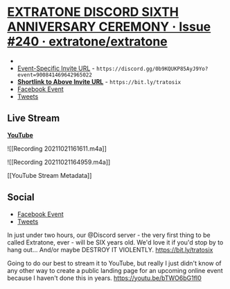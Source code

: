 # [EXTRATONE DISCORD SIXTH ANNIVERSARY CEREMONY · Issue #240 · extratone/extratone](https://github.com/extratone/extratone/issues/240)
* 
* [Event-Specific Invite URL](https://discord.gg/0b9KQUKP85AyJ9Yo?event=900841469642965022) - `https://discord.gg/0b9KQUKP85AyJ9Yo?event=900841469642965022`
* [**Shortlink to Above Invite URL**](https://bit.ly/tratosix) - `https://bit.ly/tratosix`
* [Facebook Event](https://fb.me/e/1QItEGC8U)
* [Tweets](https://twitter.com/extratone/status/1451324332802707470)

## Live Stream
[**YouTube**](https://youtu.be/bTWO6bG1fI0)

![[Recording 20211021161611.m4a]]



![[Recording 20211021164959.m4a]]


[[YouTube Stream Metadata]]

## Social 

* [Facebook Event](https://fb.me/e/1QItEGC8U)
* [Tweets](https://twitter.com/extratone/status/1451324332802707470)

In just under two hours, our @Discord server - the very first thing to be called Extratone, ever - will be SIX years old. We'd love it if you'd stop by to hang out... And/or maybe DESTROY IT VIOLENTLY. https://bit.ly/tratosix

Going to do our best to stream it to YouTube, but really I just didn't know of any other way to create a public landing page for an upcoming online event because I haven't done this in years. https://youtu.be/bTWO6bG1fI0